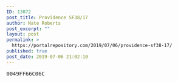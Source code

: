 ```yaml
---
ID: 13072
post_title: Providence SF38/17
author: Nate Roberts
post_excerpt: ""
layout: post
permalink: >
  https://portalrepository.com/2019/07/06/providence-sf38-17/
published: true
post_date: 2019-07-06 21:02:10
---
```

<pre>0049FF66C06C</pre>